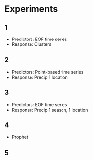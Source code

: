 
# Experiments

## 1
- Predictors: EOF time series
- Response: Clusters

## 2
- Predictors: Point-based time series
- Response: Precip 1 location

## 3 
- Predictors: EOF time series
- Response: Precip 1 season, 1 location

## 4
- Prophet

## 5
